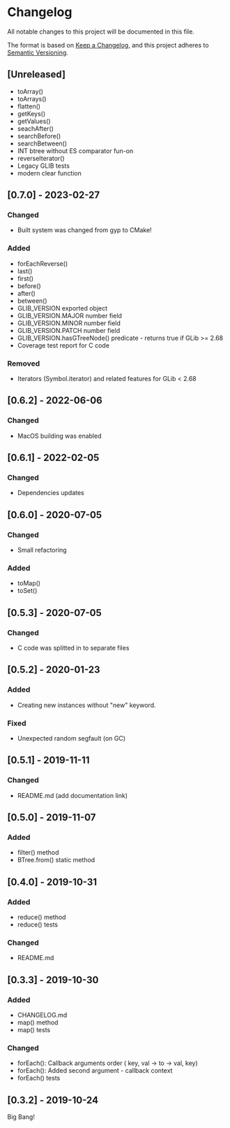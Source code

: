 # Changelog

All notable changes to this project will be documented in this file.

The format is based on [Keep a Changelog](https://keepachangelog.com/en/1.0.0/),
and this project adheres to [Semantic Versioning](https://semver.org/spec/v2.0.0.html).

## [Unreleased]

* toArray()
* toArrays()
* flatten()
* getKeys()
* getValues()
* seachAfter()
* searchBefore()
* searchBetween()
* INT btree without ES comparator fun-on
* reverseIterator()
* Legacy GLIB tests
* modern clear function

## [0.7.0] - 2023-02-27

### Changed

* Built system was changed from gyp to CMake!

### Added

* forEachReverse()
* last()
* first()
* before()
* after()
* between()
* GLIB_VERSION exported object
* GLIB_VERSION.MAJOR number field
* GLIB_VERSION.MINOR number field
* GLIB_VERSION.PATCH number field
* GLIB_VERSION.hasGTreeNode() predicate - returns true if GLib >= 2.68
* Coverage test report for C code

### Removed

* Iterators (Symbol.iterator) and related features for GLib < 2.68

## [0.6.2] - 2022-06-06

### Changed

* MacOS building was enabled

## [0.6.1] - 2022-02-05

### Changed

* Dependencies updates

## [0.6.0] - 2020-07-05

### Changed

* Small refactoring

### Added

* toMap()
* toSet()

## [0.5.3] - 2020-07-05

### Changed

* C code was splitted  in to separate files

## [0.5.2] - 2020-01-23

### Added

* Creating new instances without "new" keyword.

### Fixed

* Unexpected random segfault (on GC)

## [0.5.1] - 2019-11-11

### Changed

* README.md (add documentation link)

## [0.5.0] - 2019-11-07

### Added

* filter() method
* BTree.from() static method

## [0.4.0] - 2019-10-31

### Added

* reduce() method
* reduce() tests

### Changed

* README.md

## [0.3.3] - 2019-10-30

### Added

* CHANGELOG.md
* map() method
* map() tests

### Changed

* forEach(): Callback arguments order ( key, val -> to -> val, key)
* forEach(): Added second argument - callback context
* forEach() tests

## [0.3.2] - 2019-10-24

Big Bang!
